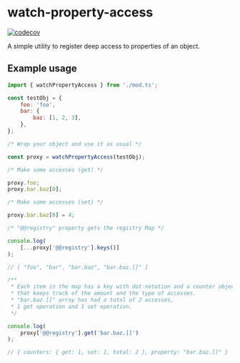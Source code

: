# watch-property-access

[![codecov](https://codecov.io/gh/esroyo/watch-property-access/graph/badge.svg?token=3E8LSQ50FS)](https://codecov.io/gh/esroyo/watch-property-access)

A simple utility to register deep access to properties of an object.

## Example usage

```js
import { watchPropertyAccess } from './mod.ts';

const testObj = {
    foo: 'foo',
    bar: {
        baz: [1, 2, 3],
    },
};

/* Wrap your object and use it as usual */

const proxy = watchPropertyAccess(testObj);

/* Make some accesses (get) */

proxy.foo;
proxy.bar.baz[0];

/* Make some accesses (set) */

proxy.bar.baz[0] = 4;

/* "@@registry" property gets the registry Map */

console.log(
    [...proxy['@@registry'].keys()]
);

// [ "foo", "bar", "bar.baz", "bar.baz.[]" ]

/**
 * Each item in the map has a key with dot-notation and a counter object
 * that keeps track of the amount and the type of accesses.
 * "bar.baz.[]" array has had a total of 2 accesses,
 * 1 get operation and 1 set operation.
 */

console.log(
    proxy['@@registry'].get('bar.baz.[]')
);

// { counters: { get: 1, set: 1, total: 2 }, property: "bar.baz.[]" }
```
